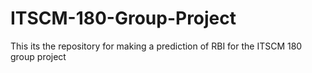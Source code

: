# ITSCM-180-Group-Project
This its the repository for making a prediction of RBI for the ITSCM 180 group project
